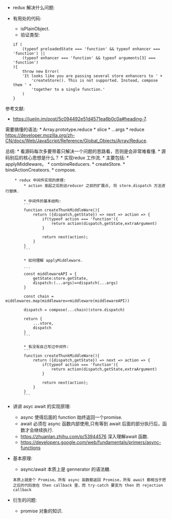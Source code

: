 * redux 解决什么问题:



* 有用处的代码:
    * isPlainObject.
    * 验证类型:
 
    ```
    if (
        (typeof preloadedState === 'function' && typeof enhancer === 'function') ||
        (typeof enhancer === 'function' && typeof arguments[3] === 'function')
    ){
        throw new Error(
        'It looks like you are passing several store enhancers to ' +
            'createStore(). This is not supported. Instead, compose them ' +
            'together to a single function.'
        )
    }
    ```

参考文献:
* https://juejin.im/post/5c094492e51d4571ea6b0c0a#heading-7.


需要搞懂的语法:
    * Array.prototype.reduce
    * slice 
    * ...args
    * reduce https://developer.mozilla.org/zh-CN/docs/Web/JavaScript/Reference/Global_Objects/Array/Reduce.

总结:
    * 看源码每次多要带着只解决一个问题的思路看，否则是会非常难看懂.
    * 源码别后的核心思想是什么？
        * 实现redux 工作流.
        * 主要包括:
            * applyMiddleware。
            * combineReducers.
            * createStore.
            * bindActionCreateors.
            * compose.

        * redux 中间件实现的原理:
            * action 发起之后到达reducer 之前的扩展点, 将 store.dispatch 方法进行替换.

            * 中间件的基本结构:
            ```
            function createThunkMiddleWare(){
                return ({dispatch,getState}) => next => action => {
                    if(typeof action === 'function'){
                        return action(dispatch,getState,extraArgument)
                    }

                    return next(action);
                }
            }
            ```

            * 如何理解 applyMiddleware.

            ```
            const middlewareAPI = {
                getState:store.getState,
                dispatch:(...args)=>dispatch(...args)
            }

            const chain = middlewares.map(middleware=>middleware(middlewareAPI))

            dispatch = compose(...chain)(store.dispatch)

            return {
                ...store,
                dispatch
            }
            ```

            * 有没有自己写过中间件:
            ```
            function createThunkMiddleWare(){
                return ({dispatch,getState}) => next => action => {
                    if(typeof action === 'function'){
                        return action(dispatch,getState,extraArgument)
                    }

                    return next(action);
                }
            }
            ```

 * 讲讲 asyc await 的实现原理:
    * async 使得后面的 function 始终返回一个promise.
    * await 必须在 async 函数内部使用,只有等到 await 后面的部分执行后，函数才会继续执行.
    * https://zhuanlan.zhihu.com/p/53944576 深入理解await 函数.
    * https://developers.google.com/web/fundamentals/primers/async-functions 

 * 基本原理:
    * async/await 本质上是 gennerator 的语法糖.
    ```
    本质上就是个 Promise。所有 async 函数都返回 Promise，所有 await 都相当于把之后的代码放在 then callback 里，而 try-catch 要变为 then 的 rejection callback
    ```

 * 衍生的问题: 
    * promise 对象的知识.